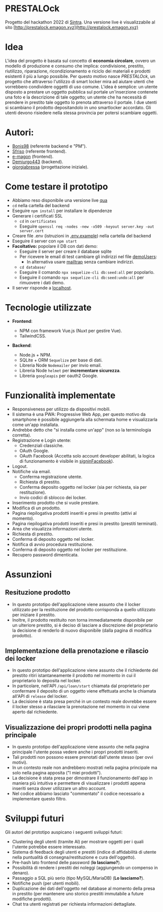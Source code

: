 # PRESTALOck

Progetto del hackathon 2022 di [Sintra](https://www.sintra.eu).
Una versione live è visualizzabile al sito [http://prestalock.emagon.xyz](http://prestalock.emagon.xyz)

# Idea
L'idea del progetto è basata sul concetto di **economia circolare**, ovvero un modello di produzione e consumo che implica: condivisione, prestito, riutilizzo, riparazione, ricondizionamento e riciclo dei materiali e prodotti esistenti il più a lungo possibile.
Per questo motivo nasce *PRESTALOck*, un progetto che attraverso l'utilizzo di smart locker mira ad aiutare utenti che vorrebbero condividere oggetti di uso comune. L'idea è semplice: un utente disposto a prestare un oggetto pubblica sul portale un'inserzione contenete una foto e la descrizione di tale oggetto; un utente che ha necessità di prendere in prestito tale oggetto lo prenota attraverso il portale. I due utenti si scambiano il prodotto depositandolo in uno smartlocker accordato.
Gli utenti devono risiedere nella stessa provincia per potersi scambiare oggetti.

# Autori:
- [Bonis98](https://github.com/Bonis98) (referente backend e "PM").
- [Sfriso](https://github.com/sfriso) (referente frontend).
- [e-magon](https://github.com/e-magon) (frontend).
- [Demiurgo443](https://github.com/Demiurgo443) (backend).
- [giorgiabressa](https://github.com/giorgiabressa) (progettazione iniziale).

# Come testare il prototipo
- Abbiamo reso disponibile una versione live [qua](http://prestalock.emagon.xyz)
- `cd` nella cartella del backend
- Eseguire `npm install` per installare le dipendenze
- Generare i certificati SSL
  - `cd` in `certificates`
  - Eseguire `openssl req -nodes -new -x509 -keyout server.key -out server.cert`
- Creare file .env (istruzioni in [.env.example](backend/.env.example)) nella cartella del backend
- Eseguire il server con `npm start`
- **Facoltativo:** popolare il DB con dati demo:
    - Eseguire il server per creare il database sqlite
    - Per ricevere le email di test cambiare gli indirizzi nel file [demoUsers](backend/database/seeders/20221118100203-demoUsers.js):
      - In alternativa usare [mailtrap](https://mailtrap.io) senza cambiare indirizzi.
    - `cd database/`
    - Eseguire il comando `npx sequelize-cli db:seed:all` per popolarlo.
    - Eseguire il comando `npx sequelize-cli db:seed:undo:all` per rimuovere i dati demo.
- Il server risponde a [localhost](https://localhost/).

# Tecnologie utilizzate
- **Frontend**:
    - NPM con framework Vue.js (Nuxt per gestire Vue).
    - TailwindCSS.

- **Backend**:
    - Node.js + NPM.
    - SQLite + ORM `Sequelize` per base di dati.
    - Libreria Node `Nodemailer` per invio email.
    - Libreria Node `helmet` per **incrementare sicurezza**.
    - Libreria `googleapis` per oauth2 Google.

# Funzionalità implementate
- Responsiveness per utilizzo da dispositivi mobili.
- Il sistema è una PWA: Progressive Web App, per questo motivo da smartphone è possibile aggiungerla alla schermata home e visualizzarla come un'app installata.
- Andrebbe detto che "si installa come un'app" (non so la terminologia corretta).
- Registrazione e Login utente:
  - Credenziali classiche.
  - OAuth Google.
  - OAuth Facebook (Accetta solo account developer abilitati, la logica di funzionamento è visibile in [signinFacebook](backend/routes/signinFacebook.js)).
- Logout.
- Notifiche via email.
  - Conferma registrazione utente.
  - Richiesta di prestito.
  - Conferma deposito oggetto nel locker (sia per richiesta, sia per restituzione).
  - Invio codici di sblocco dei locker.
- Inserimento prodotto che si vuole prestare.
- Modifica di un prodotto.
- Pagina riepilogativa prodotti inseriti e presi in prestito (attivi al momento).
- Pagina riepilogativa prodotti inseriti e presi in prestito (prestiti terminati).
- Area che visualizza informazioni utente.
- Richiesta di prestito.
- Conferma di deposito oggetto nel locker.
- Notifica di avvio procedura restituzione.
- Conferma di deposito oggetto nel locker per restituzione.
- Recupero password dimenticata.

# Assunzioni

## Resituzione prodotto
- In questo prototipo dell'applicazione viene assunto che il locker utilizzato per la restituzione del prodotto corrisponda a quello utilizzato per iniziare il prestito.
- Inoltre, il prodotto restituito non torna immediatamente disponibile per un ulteriore prestito, si è deciso di lasciare a discrezione del proprietario la decisione di renderlo di nuovo disponibile (dalla pagina di modifica prodotto).

## Implementazione della prenotazione e rilascio dei locker
- In questo prototipo dell'applicazione viene assunto che il richiedente del prestito ritiri istantaneamente il prodotto nel momento in cui il proprietario lo deposita nel locker.
- In particolare, nell'API `/api/loan/start` chiamata dal proprietario per confermare il deposito di un oggetto viene effettuata anche la chiamata all'API di `release` del locker.
- La decisione è stata presa perché in un contesto reale dovrebbe essere il locker stesso a rilasciare la prenotazione nel momento in cui viene aperto dal richiedente.

## Visualizzazione dei propri prodotti nella pagina principale
- In questo prototipo dell'applicazione viene assunto che nella pagina principale l'utente possa vedere anche i propri prodotti inseriti.
- Tali prodotti non possono essere prenotati dall'utente stesso (per ovvi motivi).
- In un contesto reale non andrebbero mostrati nella pagina principale ma solo nella pagina apposita ("I miei prodotti").
- La decisione è stata presa per dimostrare il funzionamento dell'app in maniera più intuitiva e permettere di visualizzare i prodotti appena inseriti senza dover utilizzare un altro account.
- Nel codice abbiamo lasciato "commentato" il codice necessario a implementare questo filtro.

# Sviluppi futuri
Gli autori del prototipo auspicano i seguenti sviluppi futuri:
  - Clustering degli utenti (tramite AI) per mostrare oggetti per i quali l'utente potrebbe essere interessato.
  - Sistema di feedback degli utenti e prestiti (indice di affidabilità di utente nella puntualità di consegna/restituzione e cura dell'oggetto).
  - Pre-hash lato frontend delle password (**lo lasciamo?**).
  - Possibilità di rendere i prestiti dei noleggi (aggiungendo un compenso in denaro).
  - Passaggio a SQL più serio (tipo MySQL/MariaDB) (**Lo lasciamo?**).
  - Notifiche push (per utenti mobili).
  - Duplicazione dei dati dell'oggetto nel database al momento della presa in prestito (per mantenere uno storico prestiti immutabile a future modifiche prodotti).
  - Chat tra utenti registrati per richiesta informazioni dettagliate.
